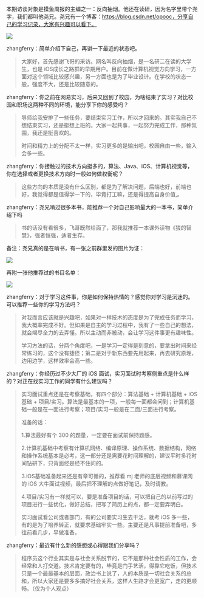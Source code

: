 本期访谈对象是摸鱼周报的主编之一：反向抽烟。他还在读研，因为名字里带个尧字，我们都叫他尧兄。尧兄有一个博客：https://blog.csdn.net/opooc，分享自己的学习记录，大家有兴趣可以看下。

![](https://gitee.com/zhangferry/Images/raw/master/iOSWeeklyLearning/WechatIMG552_sea.jpeg)

zhangferry：简单介绍下自己，再讲一下最近的状态吧。

> 大家好，首先感谢飞哥的采访。网名叫反向抽烟，是一名研二在读的大学生，也是 iOS成长之路群的早期用户。目前在做计算机视觉方向学习，一方面对这个领域比较感兴趣，另一方面也是为了毕业设计。在学校的状态一般，强度不大，还是比较随意的。

zhangferry：你之前在网易实习，后来又回到了校园，为啥结束了实习？对比校园和职场这两种不同的环境，能分享下你的感受吗？

> 导师给我安排了一些任务，要结束实习工作，所以才回来的。其实我自己不想结束实习，还是挺想上班的。大家一起共事，一起努力完成工作，那种氛围，我还是挺喜欢的。
>
> 时间和精力上的分配不太一样，实习更多的是输出吧，校园自由一些，输入会多一些。

zhangferry：你接触过的技术方向挺多的，算法、Java、iOS、计算机视觉等，你在选择或者更换技术方向时一般如何做权衡呢？

> 这些方向的本质是没有什么区别，都是为了解决问题，后端也好，前端也好，我觉得都是值得学一下的，毕竟打工嘛，还是得提高自身价值,。

zhangferry：尧兄啃过很多本书，能推荐一个对自己影响最大的一本书，简单介绍下吗

> 书的话没有看很多，飞哥既然给面了，那我就推荐一本课外读物《狼的智慧》，强者恒强，适者生存。

备注：尧兄真的是在啃书，有一张之前群里发的图片为证：

![](https://gitee.com/zhangferry/Images/raw/master/iOSWeeklyLearning/WechatIMG436_csapp.jpeg)

再附一张他推荐过的书目名单：

![](https://gitee.com/zhangferry/Images/raw/master/iOSWeeklyLearning/image_books.png)

zhangferry：对于学习这件事，你是如何保持热情的？感觉你对学习是沉迷的。可以推荐一些你的学习方法吗？

> 对我而言应该就是兴趣吧，如果对一样技术的态度是为了完成任务而学习，我大概率完成不好。但如果是自主的学习过程中，我有了一些自己的想法，就会竭尽全力的去弄懂。所以主动而非被动，会让学习这件事更有趣味性。
>
> 学习方法的话，分两个角度吧，一是学习一定得是刻意的，要拿出时间来经常练习的，这个没有捷径；第二是对于新东西要先用起来，再去研究原理，边用边学，这样效率会高一些。

zhangferry：你经历过不少大厂的 iOS 面试，实习面试时考察侧重点是什么样的？对正在找实习工作的同学有什么建议吗？

> 实习面试重点还是在考察基础，有四个部分：算法基础 + 计算机基础 + iOS基础 + 项目/实习。算法是最基本的一项，一般每一面都会问到；计算机基础一般是在一面进行考察；项目/实习一般是在二面/三面进行考察。
>
> 准备的话：
>
> 1.算法最好有个 300 的题量，一定要在面试前保持题感。
>
> 2.计算机基础中考察有计算机网络、编译原理、操作系统、数据结构，网络和操作系统基本是必考，这一部分还是需要花时间理解的，建议平时多花时间钻研下，只背面经是经不住问的。
>
> 3.iOS基础准备起来还是有章可循的，推荐看 mj 老师的底层视频和慕课网的 iOS 大牛面试视频，最后把不理解的点做好笔记，及时请教。
>
> 4.项目/实习有一样就可以，要是准备项目的话，可以把自己的以前写过的项目进行一些优化，做好总结，把写了简历上的点，都一定要弄明白。
>
> 实习面试看公司或者部门，有的公司要实习生去干活，就考 iOS 多一些，有的是为了培养转正，就要求基础牢实一些。主要还是凡事提前准备吧，多往前看几步，早做准备。

zhangferry：最近有什么新的感想或心得跟我们分享吗？

> 程序员这个行业其实是与社会关系脱节的，它不是那种社会性质的工作，会经常和人打交道。技术肯定要有的，毕竟是门手艺活，得靠它吃饭，但技术只是一个最最基本的层面，政治书上说了，人的本质是一切社会关系的总和，所以大家还是要多多搞好社会关系，这样人生路才会更宽广，走的更顺畅。（仅为个人观点）
